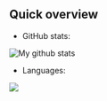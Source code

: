 ## Quick overview
* GitHub stats:
<img align="center" src="https://github-readme-stats.vercel.app/api?username=huhx&show_icons=true&hide_border=true&theme=vue-dark" alt="My github stats" />

* Languages:
<img align="center" src="https://github-readme-stats.vercel.app/api/top-langs/?username=huhx&langs_count=3" />
